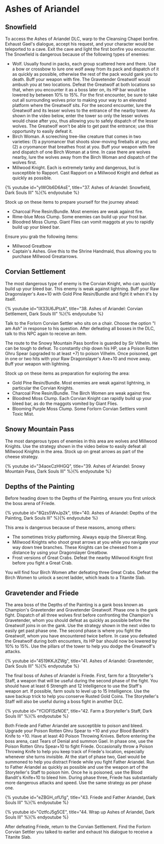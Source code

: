 # Ashes of Ariandel

## Snowfield

To access the Ashes of Ariandel DLC, warp to the Cleansing Chapel bonfire.
Exhaust Gael's dialogue, accept his request, and your character would be
teleported to a cave. Exit the cave and light the first bonfire you encounter.
The Snowfield is dangerous because of the following types of enemies:

-   Wolf. Usually found in packs, each group scattered here and there. Use a bow
    or crossbow to lure one wolf away from its pack and dispatch of it as
    quickly as possible, otherwise the rest of the pack would gank you to death.
    Buff your weapon with fire. The Gravetender Greatwolf would ambush you at
    two locations. Defeat the Greatwolf at both locations so that, when you
    encounter it as a boss later on, its HP bar would be lowered by between 10%
    to 15%. For the first encounter, be sure to take out all surrounding wolves
    prior to making your way to an elevated platform where the Greatwolf sits.
    For the second encounter, lure the Greatwolf and its lesser wolves to the
    entrance of the nearby tower. As shown in the video below, enter the tower
    so only the lesser wolves would chase after you, thus allowing you to safely
    dispatch of the lesser wolves. The Greatwolf won't be able to get past the
    entrance; use this opportunity to easily defeat it.
-   Birch Woman. A screeching tree-like creature that comes in two varieties:
    (1) a pyromancer that shoots slow-moving fireballs at you; and (2) a
    cryomancer that breathes frost at you. Buff your weapon with fire and
    dispatch of one Birch Woman at a time. In case there are wolves nearby, lure
    the wolves away from the Birch Woman and dispatch of the wolves first.
-   Millwood Knight. Each is extremely tanky and dangerous, but is susceptible
    to Rapport. Cast Rapport on a Millwood Knight and defeat as quickly as
    possible.

{% youtube id="ylWOb6D6AsE", title="37. Ashes of Ariandel: Snowfield, Dark Souls III" %}{% endyoutube %}

Stock up on these items to prepare yourself for the journey ahead:

-   Charcoal Pine Resin/Bundle. Most enemies are weak against fire.
-   Rime-blue Moss Clump. Some enemies can build up your frost bar.
-   Bloodred Moss Clump. Giant Flies can vomit maggots at you to rapidly build
    up your bleed bar.

Ensure you grab the following items:

-   Millwood Greatbow
-   Captain's Ashes. Give this to the Shrine Handmaid, thus allowing you to
    purchase Millwood Greatarrows.

## Corvian Settlement

The most dangerous type of enemy is the Corvian Knight, who can quickly build up
your bleed bar. This enemy is weak against lightning. Buff your Raw
Dragonslayer's Axe+10 with Gold Pine Resin/Bundle and fight it when it's by
itself.

{% youtube id="IX33U6JPtzA", title="38. Ashes of Ariandel: Corvian Settlement, Dark Souls III" %}{% endyoutube %}

Talk to the Forlorn Corvian Settler who sits on a chair. Choose the option "I am
Ash" in response to his question. After defeating all bosses in the DLC, talk to
this NPC again to receive an item.

The route to the Snowy Mountain Pass bonfire is guarded by Sir Vilhelm. He can
be tough to defeat. To constantly chip down his HP, use a Poison Rotten Ghru
Spear (upgraded to at least +7) to poison Vilhelm. Once poisoned, get in one or
two hits with your Raw Dragonslayer's Axe+10 and move away. Buff your weapon
with lightning.

Stock up on these items as preparation for exploring the area:

-   Gold Pine Resin/Bundle. Most enemies are weak against lightning, in
    particular the Corvian Knights.
-   Charcoal Pine Resin/Bundle. The Birch Women are weak against fire.
-   Bloodred Moss Clump. Each Corvian Knight can rapidly build up your bleed
    bar, as do the maggots vomited by Giant Flies.
-   Blooming Purple Moss Clump. Some Forlorn Corvian Settlers vomit Toxic Mist.

## Snowy Mountain Pass

The most dangerous types of enemies in this area are wolves and Millwood
Knights. Use the strategy shown in the video below to easily defeat all Millwood
Knights in the area. Stock up on great arrows as part of the cheese strategy.

{% youtube id="34aoxCzHHGQ", title="39. Ashes of Ariandel: Snowy Mountain Pass, Dark Souls III" %}{% endyoutube %}

## Depths of the Painting

Before heading down to the Depths of the Painting, ensure you first unlock the
boss arena of Friede.

{% youtube id="8Qzs5WvJp2k", title="40. Ashes of Ariandel: Depths of the Painting, Dark Souls III" %}{% endyoutube %}

This area is dangerous because of these reasons, among others:

-   The sometimes tricky platforming. Always equip the Silvercat Ring.
-   Millwood Knights who shoot great arrows at you while you navigate your way
    down tree branches. These Knights can be cheesed from a distance by using
    your Dragonslayer Greatbow.
-   Frost versions of Great Crabs. Defeat the nearby Millwood Knight first
    before you fight a Great Crab.

You will find four Birch Women after defeating three Great Crabs. Defeat the
Birch Women to unlock a secret ladder, which leads to a Titanite Slab.

## Gravetender and Friede

The area boss of the Depths of the Painting is a gank boss known as Champion's
Gravetender and Gravetender Greatwolf. Phase one is the gank fight. Dispatch of
all three wolves first before confronting the Champion's Gravetender, whom you
should defeat as quickly as possible before the Greatwolf joins in on the gank.
Use the strategy shown in the next video to easily get past phase one. The
second phase is where you fight the Greatwolf, whom you have encountered twice
before. In case you defeated the Greatwolf during both encounters, its HP bar
should now be lowered by 10% to 15%. Use the pillars of the tower to help you
dodge the Greatwolf's attacks.

{% youtube id="4519KKJtZWg", title="41. Ashes of Ariandel: Gravetender, Dark Souls III" %}{% endyoutube %}

The final boss of Ashes of Ariandel is Friede. First, farm for a Storyteller's
Staff, a weapon that will be useful during the second phase of the fight. You
should have at least 6 Strength and 12 Intelligence to use the Staff's weapon
art. If possible, farm souls to level up to 15 Intelligence. Use the save backup
trick to help you conserve Rusted Gold Coins. The Storyteller's Staff will also
be useful during a boss fight in another DLC.

{% youtube id="YCIOFISzNOE", title="42. Farm a Storyteller's Staff, Dark Souls III" %}{% endyoutube %}

Both Friede and Father Ariandel are susceptible to poison and bleed. Upgrade
your Poison Rotten Ghru Spear to +10 and your Blood Bandit's Knife to +10. Have
at least 40 Poison Throwing Knives. Before entering the boss arena, cast Tears
of Denial and summon Gael. In phase one, use the Poison Rotten Ghru Spear+10 to
fight Friede. Occasionally throw a Poison Throwing Knife to help you keep track
of Friede's location, especially whenever she turns invisible. At the start of
phase two, Gael would be summoned to help you distract Friede while you fight
Father Ariandel. Run to Father Ariandel as quickly as possible and use the
weapon art of the Storyteller's Staff to poison him. Once he is poisoned, use
the Blood Bandit's Knife+10 to bleed him. During phase three, Friede has
substantially more dangerous attacks and speed. Use the same strategy as per
phase one.

{% youtube id="eZBGH_ofU1g", title="43. Friede and Father Ariandel, Dark Souls III" %}{% endyoutube %}

{% youtube id="OztfcJ5g5CE", title="44. Wrap up Ashes of Ariandel, Dark Souls III" %}{% endyoutube %}

After defeating Friede, return to the Corvian Settlement. Find the Forlorn
Corvian Settler you talked to earlier and exhaust his dialogue to receive a
Titanite Slab.
